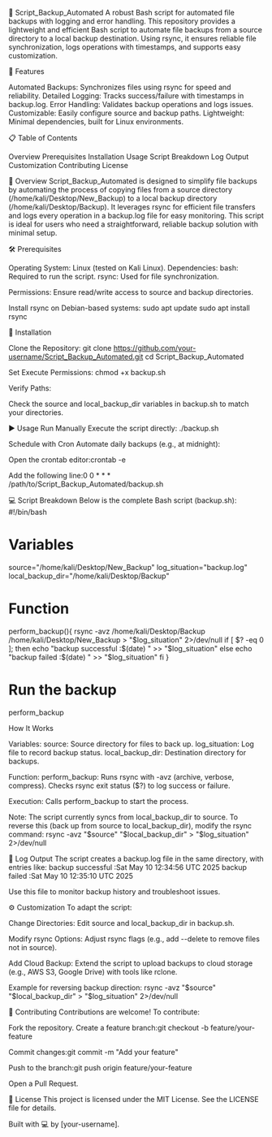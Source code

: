📂 Script_Backup_Automated
A robust Bash script for automated file backups with logging and error handling.
This repository provides a lightweight and efficient Bash script to automate file backups from a source directory to a local backup destination. Using rsync, it ensures reliable file synchronization, logs operations with timestamps, and supports easy customization.

🚀 Features

Automated Backups: Synchronizes files using rsync for speed and reliability.
Detailed Logging: Tracks success/failure with timestamps in backup.log.
Error Handling: Validates backup operations and logs issues.
Customizable: Easily configure source and backup paths.
Lightweight: Minimal dependencies, built for Linux environments.


📋 Table of Contents

Overview
Prerequisites
Installation
Usage
Script Breakdown
Log Output
Customization
Contributing
License


📖 Overview
Script_Backup_Automated is designed to simplify file backups by automating the process of copying files from a source directory (/home/kali/Desktop/New_Backup) to a local backup directory (/home/kali/Desktop/Backup). It leverages rsync for efficient file transfers and logs every operation in a backup.log file for easy monitoring.
This script is ideal for users who need a straightforward, reliable backup solution with minimal setup.

🛠 Prerequisites

Operating System: Linux (tested on Kali Linux).
Dependencies:
bash: Required to run the script.
rsync: Used for file synchronization.


Permissions: Ensure read/write access to source and backup directories.

Install rsync on Debian-based systems:
sudo apt update
sudo apt install rsync


🔧 Installation

Clone the Repository:
git clone https://github.com/your-username/Script_Backup_Automated.git
cd Script_Backup_Automated


Set Execute Permissions:
chmod +x backup.sh


Verify Paths:

Check the source and local_backup_dir variables in backup.sh to match your directories.




▶️ Usage
Run Manually
Execute the script directly:
./backup.sh

Schedule with Cron
Automate daily backups (e.g., at midnight):

Open the crontab editor:crontab -e


Add the following line:0 0 * * * /path/to/Script_Backup_Automated/backup.sh




💻 Script Breakdown
Below is the complete Bash script (backup.sh):
#!/bin/bash

# Variables
source="/home/kali/Desktop/New_Backup"
log_situation="backup.log"
local_backup_dir="/home/kali/Desktop/Backup"

# Function
perform_backup(){
  rsync -avz /home/kali/Desktop/Backup /home/kali/Desktop/New_Backup > "$log_situation" 2>/dev/null
  if [ $? -eq 0 ]; then
    echo "backup successful :$(date) " >> "$log_situation"
  else
    echo "backup failed :$(date) " >> "$log_situation"
  fi
}

# Run the backup
perform_backup

How It Works

Variables:
source: Source directory for files to back up.
log_situation: Log file to record backup status.
local_backup_dir: Destination directory for backups.


Function:
perform_backup: Runs rsync with -avz (archive, verbose, compress).
Checks rsync exit status ($?) to log success or failure.


Execution: Calls perform_backup to start the process.


Note: The script currently syncs from local_backup_dir to source. To reverse this (back up from source to local_backup_dir), modify the rsync command:
rsync -avz "$source" "$local_backup_dir" > "$log_situation" 2>/dev/null



📜 Log Output
The script creates a backup.log file in the same directory, with entries like:
backup successful :Sat May 10 12:34:56 UTC 2025
backup failed :Sat May 10 12:35:10 UTC 2025

Use this file to monitor backup history and troubleshoot issues.

⚙️ Customization
To adapt the script:

Change Directories:
Edit source and local_backup_dir in backup.sh.


Modify rsync Options:
Adjust rsync flags (e.g., add --delete to remove files not in source).


Add Cloud Backup:
Extend the script to upload backups to cloud storage (e.g., AWS S3, Google Drive) with tools like rclone.



Example for reversing backup direction:
rsync -avz "$source" "$local_backup_dir" > "$log_situation" 2>/dev/null


🤝 Contributing
Contributions are welcome! To contribute:

Fork the repository.
Create a feature branch:git checkout -b feature/your-feature


Commit changes:git commit -m "Add your feature"


Push to the branch:git push origin feature/your-feature


Open a Pull Request.


📄 License
This project is licensed under the MIT License. See the LICENSE file for details.

Built with 💻 by [your-username].
